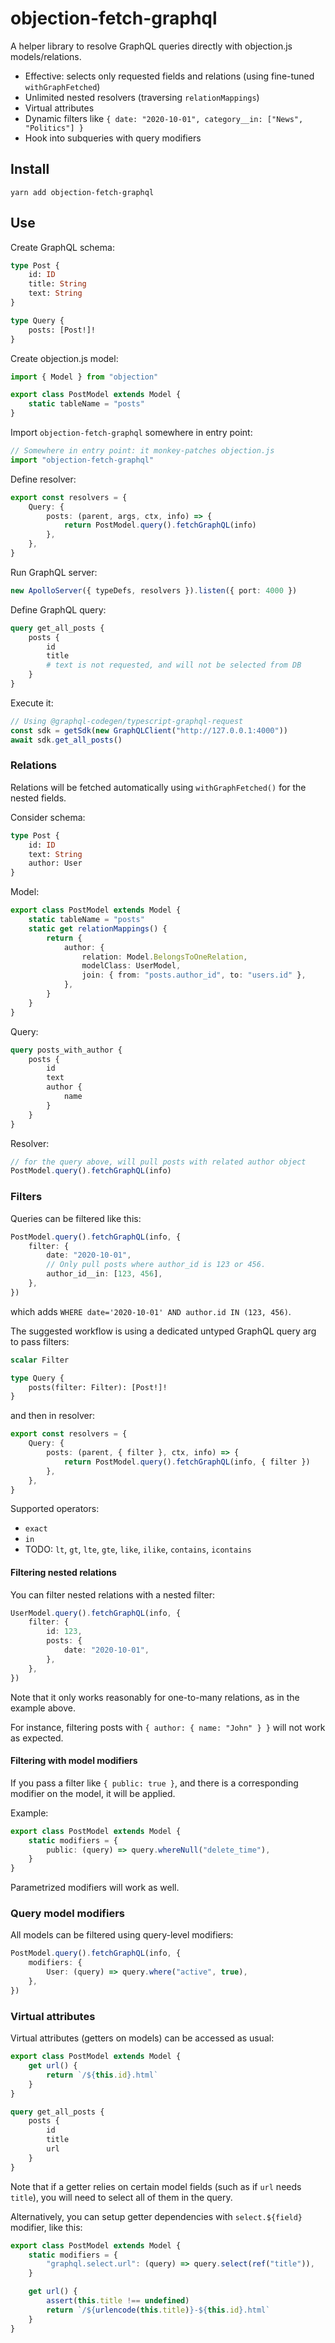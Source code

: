 # objection-fetch-graphql

A helper library to resolve GraphQL queries directly with objection.js models/relations.

- Effective: selects only requested fields and relations (using fine-tuned `withGraphFetched`)
- Unlimited nested resolvers (traversing `relationMappings`)
- Virtual attributes
- Dynamic filters like `{ date: "2020-10-01", category__in: ["News", "Politics"] }`
- Hook into subqueries with query modifiers

## Install

```
yarn add objection-fetch-graphql
```

## Use

Create GraphQL schema:

```graphql
type Post {
	id: ID
	title: String
	text: String
}

type Query {
	posts: [Post!]!
}
```

Create objection.js model:

```ts
import { Model } from "objection"

export class PostModel extends Model {
	static tableName = "posts"
}
```

Import `objection-fetch-graphql` somewhere in entry point:

```ts
// Somewhere in entry point: it monkey-patches objection.js
import "objection-fetch-graphql"
```

Define resolver:

```ts
export const resolvers = {
	Query: {
		posts: (parent, args, ctx, info) => {
			return PostModel.query().fetchGraphQL(info)
		},
	},
}
```

Run GraphQL server:

```ts
new ApolloServer({ typeDefs, resolvers }).listen({ port: 4000 })
```

Define GraphQL query:

```graphql
query get_all_posts {
	posts {
		id
		title
		# text is not requested, and will not be selected from DB
	}
}
```

Execute it:

```ts
// Using @graphql-codegen/typescript-graphql-request
const sdk = getSdk(new GraphQLClient("http://127.0.0.1:4000"))
await sdk.get_all_posts()
```

### Relations

Relations will be fetched automatically using `withGraphFetched()` for the nested fields.

Consider schema:

```graphql
type Post {
	id: ID
	text: String
	author: User
}
```

Model:

```ts
export class PostModel extends Model {
	static tableName = "posts"
	static get relationMappings() {
		return {
			author: {
				relation: Model.BelongsToOneRelation,
				modelClass: UserModel,
				join: { from: "posts.author_id", to: "users.id" },
			},
		}
	}
}
```

Query:

```graphql
query posts_with_author {
	posts {
		id
		text
		author {
			name
		}
	}
}
```

Resolver:

```ts
// for the query above, will pull posts with related author object
PostModel.query().fetchGraphQL(info)
```

### Filters

Queries can be filtered like this:

```ts
PostModel.query().fetchGraphQL(info, {
	filter: {
		date: "2020-10-01",
		// Only pull posts where author_id is 123 or 456.
		author_id__in: [123, 456],
	},
})
```

which adds `WHERE date='2020-10-01' AND author.id IN (123, 456)`.

The suggested workflow is using a dedicated untyped GraphQL query arg to pass filters:

```graphql
scalar Filter

type Query {
	posts(filter: Filter): [Post!]!
}
```

and then in resolver:

```ts
export const resolvers = {
	Query: {
		posts: (parent, { filter }, ctx, info) => {
			return PostModel.query().fetchGraphQL(info, { filter })
		},
	},
}
```

Supported operators:

- `exact`
- `in`
- TODO: `lt`, `gt`, `lte`, `gte`, `like`, `ilike`, `contains`, `icontains`

#### Filtering nested relations

You can filter nested relations with a nested filter:

```ts
UserModel.query().fetchGraphQL(info, {
	filter: {
		id: 123,
		posts: {
			date: "2020-10-01",
		},
	},
})
```

Note that it only works reasonably for one-to-many relations, as in the example above.

For instance, filtering posts with `{ author: { name: "John" } }` will not work as expected.

#### Filtering with model modifiers

If you pass a filter like `{ public: true }`, and there is a corresponding modifier on the model, it will be applied.

Example:

```ts
export class PostModel extends Model {
	static modifiers = {
		public: (query) => query.whereNull("delete_time"),
	}
}
```

Parametrized modifiers will work as well.

### Query model modifiers

All models can be filtered using query-level modifiers:

```ts
PostModel.query().fetchGraphQL(info, {
	modifiers: {
		User: (query) => query.where("active", true),
	},
})
```

### Virtual attributes

Virtual attributes (getters on models) can be accessed as usual:

```ts
export class PostModel extends Model {
	get url() {
		return `/${this.id}.html`
	}
}
```

```graphql
query get_all_posts {
	posts {
		id
		title
		url
	}
}
```

Note that if a getter relies on certain model fields (such as if `url` needs `title`), you will need to select all of them in the query.

Alternatively, you can setup getter dependencies with `select.${field}` modifier, like this:

```ts
export class PostModel extends Model {
	static modifiers = {
		"graphql.select.url": (query) => query.select(ref("title")),
	}

	get url() {
		assert(this.title !== undefined)
		return `/${urlencode(this.title)}-${this.id}.html`
	}
}
```
